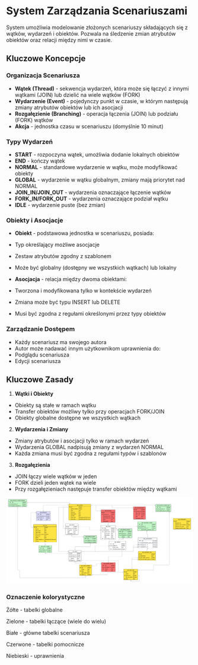 # System Zarządzania Scenariuszami

System umożliwia modelowanie złożonych scenariuszy składających się z wątków, wydarzeń i obiektów. Pozwala na śledzenie zmian atrybutów obiektów oraz relacji między nimi w czasie.

## Kluczowe Koncepcje

### Organizacja Scenariusza

- **Wątek (Thread)** - sekwencja wydarzeń, która może się łączyć z innymi wątkami (JOIN) lub dzielić na wiele wątków (FORK)
- **Wydarzenie (Event)** - pojedynczy punkt w czasie, w którym następują zmiany atrybutów obiektów lub ich asocjacji
- **Rozgałęzienie (Branching)** - operacja łączenia (JOIN) lub podziału (FORK) wątków
- **Akcja** - jednostka czasu w scenariuszu (domyślnie 10 minut)

### Typy Wydarzeń

- **START** - rozpoczyna wątek, umożliwia dodanie lokalnych obiektów
- **END** - kończy wątek
- **NORMAL** - standardowe wydarzenie w wątku, może modyfikować obiekty
- **GLOBAL** - wydarzenie w wątku globalnym, zmiany mają priorytet nad NORMAL
- **JOIN_IN/JOIN_OUT** - wydarzenia oznaczające łączenie wątków
- **FORK_IN/FORK_OUT** - wydarzenia oznaczające podział wątku
- **IDLE** - wydarzenie puste (bez zmian)

### Obiekty i Asocjacje

- **Obiekt** - podstawowa jednostka w scenariuszu, posiada:
- Typ określający możliwe asocjacje
- Zestaw atrybutów zgodny z szablonem
- Może być globalny (dostępny we wszystkich wątkach) lub lokalny

- **Asocjacja** - relacja między dwoma obiektami:
- Tworzona i modyfikowana tylko w kontekście wydarzeń
- Zmiana może być typu INSERT lub DELETE
- Musi być zgodna z regułami określonymi przez typy obiektów

### Zarządzanie Dostępem

- Każdy scenariusz ma swojego autora
- Autor może nadawać innym użytkownikom uprawnienia do:
- Podglądu scenariusza
- Edycji scenariusza

## Kluczowe Zasady

1. **Wątki i Obiekty**
- Obiekty są stałe w ramach wątku
- Transfer obiektów możliwy tylko przy operacjach FORK/JOIN
- Obiekty globalne dostępne we wszystkich wątkach

2. **Wydarzenia i Zmiany**
- Zmiany atrybutów i asocjacji tylko w ramach wydarzeń
- Wydarzenia GLOBAL nadpisują zmiany z wydarzeń NORMAL
- Każda zmiana musi być zgodna z regułami typów i szablonów

3. **Rozgałęzienia**
- JOIN łączy wiele wątków w jeden
- FORK dzieli jeden wątek na wiele
- Przy rozgałęzieniach następuje transfer obiektów między wątkami

![najnowsza.png](database/najnowsza.png)

### Oznaczenie kolorystyczne

Żółte - tabelki globalne

Zielone - tabelki łączące (wiele do wielu)

Białe - główne tabelki scenariusza

Czerwone - tabelki pomocnicze

Niebieski - uprawnienia
